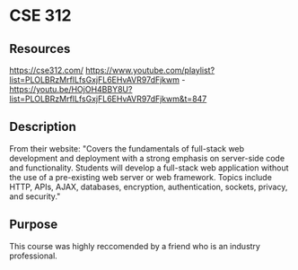 
# CSE 312

## Resources
https://cse312.com/
https://www.youtube.com/playlist?list=PLOLBRzMrfILfsGxjFL6EHvAVR97dFjkwm - https://youtu.be/HOjOH4BBY8U?list=PLOLBRzMrfILfsGxjFL6EHvAVR97dFjkwm&t=847

## Description
From their website: "Covers the fundamentals of full-stack web development and deployment with a strong emphasis on server-side code and functionality. Students will develop a full-stack web application without the use of a pre-existing web server or web framework. Topics include HTTP, APIs, AJAX, databases, encryption, authentication, sockets, privacy, and security."

## Purpose
This course was highly reccomended by a friend who is an industry professional. 



